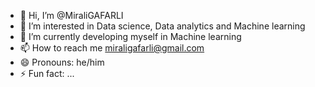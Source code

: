 - 👋 Hi, I’m @MiraliGAFARLI
- 👀 I’m interested in Data science, Data analytics and Machine learning
- 🌱 I’m currently developing myself in Machine learning
- 📫 How to reach me miraligafarli@gmail.com
- 😄 Pronouns: he/him
- ⚡ Fun fact: ...

<!---
MiraliGAFARLI/MiraliGAFARLI is a ✨ special ✨ repository because its `README.md` (this file) appears on your GitHub profile.
You can click the Preview link to take a look at your changes.
--->

